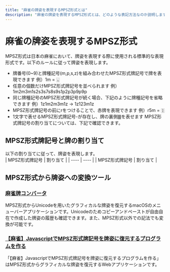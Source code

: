 ```yaml
---
title: "麻雀の牌姿を表現するMPSZ形式とは"
description: "麻雀の牌姿を表現するMPSZ形式とは、どのような表記方法なのか説明します。"
---
```


# 麻雀の牌姿を表現するMPSZ形式

MPSZ形式は日本の麻雀において、牌姿を表現する際に使用される標準的な表現形式です。以下のルールに従って牌姿を表現します。
- 牌番号(0~9)と牌種記号(m,p,s,z)を組み合わせたMPSZ形式牌記号で牌を表現できます
  例）1m = 🀇
- 任意の個数だけMPSZ形式牌記号を並べられます
  例）1m2m3m1s2s3s7s8s9s1p2p3p9p9p
- 同じ牌種記号のMPSZ形式牌記号が続く場合、下記のように牌種記号を省略できます
  例）1z1m2m3m1z -> 1z123m1z
- MPSZ形式牌記号の前にrをつけることで、赤牌を表現できます
  例）r5m = 🀋
- 1文字で表せるMPSZ形式牌記号-が存在し、牌の裏側🀫を表せます
MPSZ形式牌記号の割り当てについては、下記で確認できます。

## MPSZ形式牌記号と牌の割り当て
以下の割り当てに従って、牌姿を表現します。  
| MPSZ形式牌記号 | 割り当て |
| ---- | ---- |
| MPSZ形式牌記号 | 割り当て |

## MPSZ形式から牌姿への変換ツール
### [麻雀牌コンバータ](https://apps.apple.com/app/id6470128646)
MPSZ形式からUnicodeを用いたグラフィカルな牌姿を復元するmacOSのメニューバーアプリケーションです。Unicodeのためコピーアンドペーストが自由自在で作成した牌姿の履歴も確認できます。また、MPSZ形式以外での記法でも変換が可能です。
### [【麻雀】JavascriptでMPSZ形式牌記号を牌姿に復元するプログラムを作る](https://mahjong.org/program_018/)
「【麻雀】JavascriptでMPSZ形式牌記号を牌姿に復元するプログラムを作る」はMPSZ形式からグラフィカルな牌姿を復元するWebアプリケーションです。